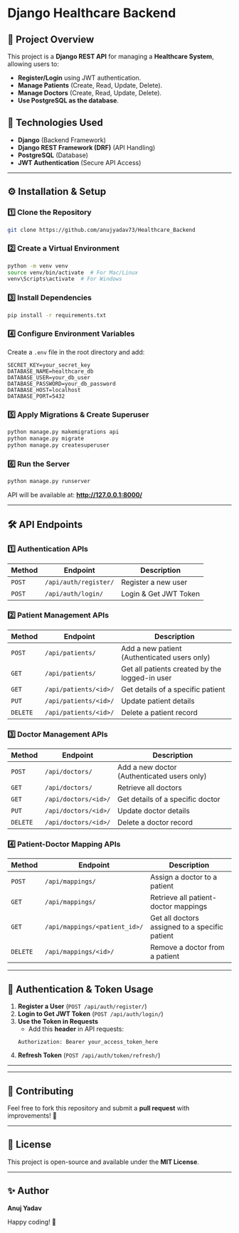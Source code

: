 # Django Healthcare Backend

## 🚀 Project Overview
This project is a **Django REST API** for managing a **Healthcare System**, allowing users to:
- **Register/Login** using JWT authentication.
- **Manage Patients** (Create, Read, Update, Delete).
- **Manage Doctors** (Create, Read, Update, Delete).
- **Use PostgreSQL as the database**.

## 📌 Technologies Used
- **Django** (Backend Framework)
- **Django REST Framework (DRF)** (API Handling)
- **PostgreSQL** (Database)
- **JWT Authentication** (Secure API Access)

---

## ⚙️ Installation & Setup
### 1️⃣ Clone the Repository
```bash
git clone https://github.com/anujyadav73/Healthcare_Backend
```

### 2️⃣ Create a Virtual Environment
```bash
python -m venv venv
source venv/bin/activate  # For Mac/Linux
venv\Scripts\activate  # For Windows
```

### 3️⃣ Install Dependencies
```bash
pip install -r requirements.txt
```

### 4️⃣ Configure Environment Variables
Create a `.env` file in the root directory and add:
```env
SECRET_KEY=your_secret_key
DATABASE_NAME=healthcare_db
DATABASE_USER=your_db_user
DATABASE_PASSWORD=your_db_password
DATABASE_HOST=localhost
DATABASE_PORT=5432
```

### 5️⃣ Apply Migrations & Create Superuser
```bash
python manage.py makemigrations api
python manage.py migrate
python manage.py createsuperuser
```

### 6️⃣ Run the Server
```bash
python manage.py runserver
```
API will be available at: **http://127.0.0.1:8000/**

---

## 🛠 API Endpoints
### **1️⃣ Authentication APIs**
| Method | Endpoint | Description |
|--------|------------|-------------|
| `POST` | `/api/auth/register/` | Register a new user |
| `POST` | `/api/auth/login/` | Login & Get JWT Token |

### **2️⃣ Patient Management APIs**
| Method | Endpoint | Description |
|--------|------------|-------------|
| `POST` | `/api/patients/` | Add a new patient (Authenticated users only) |
| `GET` | `/api/patients/` | Get all patients created by the logged-in user |
| `GET` | `/api/patients/<id>/` | Get details of a specific patient |
| `PUT` | `/api/patients/<id>/` | Update patient details |
| `DELETE` | `/api/patients/<id>/` | Delete a patient record |

### **3️⃣ Doctor Management APIs**
| Method | Endpoint | Description |
|--------|------------|-------------|
| `POST` | `/api/doctors/` | Add a new doctor (Authenticated users only) |
| `GET` | `/api/doctors/` | Retrieve all doctors |
| `GET` | `/api/doctors/<id>/` | Get details of a specific doctor |
| `PUT` | `/api/doctors/<id>/` | Update doctor details |
| `DELETE` | `/api/doctors/<id>/` | Delete a doctor record |

### **4️⃣ Patient-Doctor Mapping APIs**
| Method | Endpoint | Description |
|--------|------------|-------------|
| `POST` | `/api/mappings/` | Assign a doctor to a patient |
| `GET` | `/api/mappings/` | Retrieve all patient-doctor mappings |
| `GET` | `/api/mappings/<patient_id>/` | Get all doctors assigned to a specific patient |
| `DELETE` | `/api/mappings/<id>/` | Remove a doctor from a patient |

---

## 🔐 Authentication & Token Usage
1. **Register a User** (`POST /api/auth/register/`)
2. **Login to Get JWT Token** (`POST /api/auth/login/`)
3. **Use the Token in Requests**
   - Add this **header** in API requests:
   ```
   Authorization: Bearer your_access_token_here
   ```
4. **Refresh Token** (`POST /api/auth/token/refresh/`)

---

---

## 📌 Contributing
Feel free to fork this repository and submit a **pull request** with improvements! 🚀

---

## 📜 License
This project is open-source and available under the **MIT License**.

---

## ✨ Author
**Anuj Yadav**  


Happy coding! 🚀